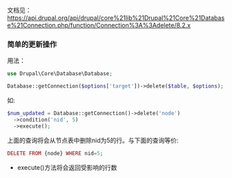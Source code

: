 文档见：https://api.drupal.org/api/drupal/core%21lib%21Drupal%21Core%21Database%21Connection.php/function/Connection%3A%3Adelete/8.2.x

### 简单的更新操作

用法：
```php
use Drupal\Core\Database\Database;

Database::getConnection($options['target'])->delete($table, $options);
```

如:

```php
$num_updated = Database::getConnection()->delete('node')
  ->condition('nid', 5)
  ->execute();
```

上面的查询将会从节点表中删除nid为5的行。与下面的查询等价:

```php
DELETE FROM {node} WHERE nid=5;
```

* execute()方法将会返回受影响的行数
